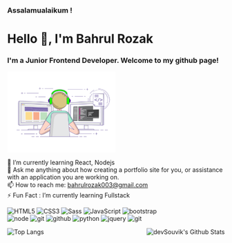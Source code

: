  
### Assalamualaikum !
### <h1>Hello 👋, I'm Bahrul Rozak</h1>
### I'm a Junior Frontend Developer. Welcome to my github page! <br>
<img align="center" alt="GIF" src="https://raw.githubusercontent.com/devSouvik/devSouvik/master/gif3.gif" width="250"/>

 🌱 I’m currently learning React, Nodejs <br> 
 💬 Ask me anything about how creating a portfolio site for you, or assistance with an application you are working on. <br>
 📫 How to reach me: bahrulrozak003@gmail.com <br>
 ⚡ Fun Fact : I’m currently learning Fullstack <br>

![HTML5](https://img.shields.io/badge/html%205-grey?style=for-the-badge&logo=html5&logoColor=white&labelColor=ee1717)
![CSS3](https://img.shields.io/badge/css%203-grey?style=for-the-badge&logo=css3&logoColor=white&labelColor=ee1717)
![Sass](https://img.shields.io/badge/sass-grey?style=for-the-badge&logo=sass&logoColor=white&labelColor=ee1717)
![JavaScript](https://img.shields.io/badge/-JavaScript-grey?style=for-the-badge&logo=javascript&logoColor=white&labelColor=ee1717)
![bootstrap](https://img.shields.io/badge/-bootstrap-grey?style=for-the-badge&logo=bootstrap&logoColor=white&labelColor=ee1717)
<br>
![node](https://img.shields.io/badge/-node-grey?style=for-the-badge&logo=node.js&logoColor=white&labelColor=ee1717)
![git](https://img.shields.io/badge/-git-grey?style=for-the-badge&logo=git&logoColor=white&labelColor=ee1717)
![github](https://img.shields.io/badge/-github-grey?style=for-the-badge&logo=github&logoColor=white&labelColor=ee1717)
![python](https://img.shields.io/badge/-python-grey?style=for-the-badge&logo=python&logoColor=white&labelColor=ee1717)
![jquery](https://img.shields.io/badge/-jquery-grey?style=for-the-badge&logo=jquery&logoColor=white&labelColor=ee1717)
![git](https://img.shields.io/badge/-git-grey?style=for-the-badge&logo=git&logoColor=white&labelColor=ee1717)


<img align="right" src="https://github-readme-stats.vercel.app/api?username=Bahrul-Rozak&include_all_commits=true&count_private=true&show_icons=true&line_height=20&title_color=fff&icon_color=fff&text_color=fff&bg_color=0,000000,ee1717" alt="devSouvik's Github Stats">

![Top Langs](https://github-readme-stats.vercel.app/api/top-langs/?username=Bahrul-Rozak&theme=radical&title_color=fff&text_color=fff)


